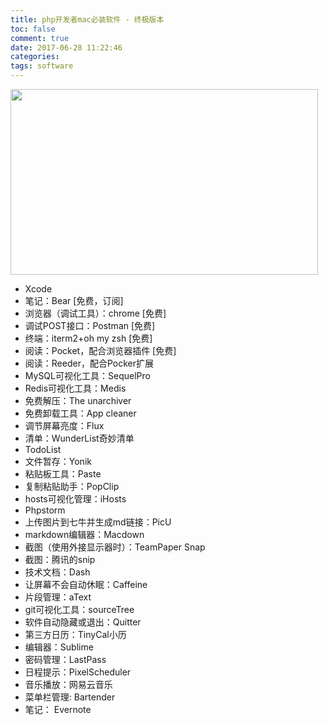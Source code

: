 ```yaml
---
title: php开发者mac必装软件 - 终极版本
toc: false
comment: true
date: 2017-06-28 11:22:46
categories:
tags: software
---
```



<img src="/images/20170628149862035151555.png" width="492" height="297"/>


<!--more-->

- Xcode
- 笔记：Bear [免费，订阅]
- 浏览器（调试工具）：chrome [免费]
- 调试POST接口：Postman [免费]
- 终端：iterm2+oh my zsh [免费]
- 阅读：Pocket，配合浏览器插件 [免费]
- 阅读：Reeder，配合Pocker扩展
- MySQL可视化工具：SequelPro
- Redis可视化工具：Medis
- 免费解压：The unarchiver
- 免费卸载工具：App cleaner
- 调节屏幕亮度：Flux
- 清单：WunderList奇妙清单
- TodoList
- 文件暂存：Yonik
- 粘贴板工具：Paste
- 复制粘贴助手：PopClip
- hosts可视化管理：iHosts
- Phpstorm
- 上传图片到七牛并生成md链接：PicU
- markdown编辑器：Macdown
- 截图（使用外接显示器时）：TeamPaper Snap
- 截图：腾讯的snip
- 技术文档：Dash
- 让屏幕不会自动休眠：Caffeine
- 片段管理：aText
- git可视化工具：sourceTree
- 软件自动隐藏或退出：Quitter
- 第三方日历：TinyCal小历
- 编辑器：Sublime
- 密码管理：LastPass
- 日程提示：PixelScheduler
- 音乐播放：网易云音乐
- 菜单栏管理: Bartender
- 笔记： Evernote
